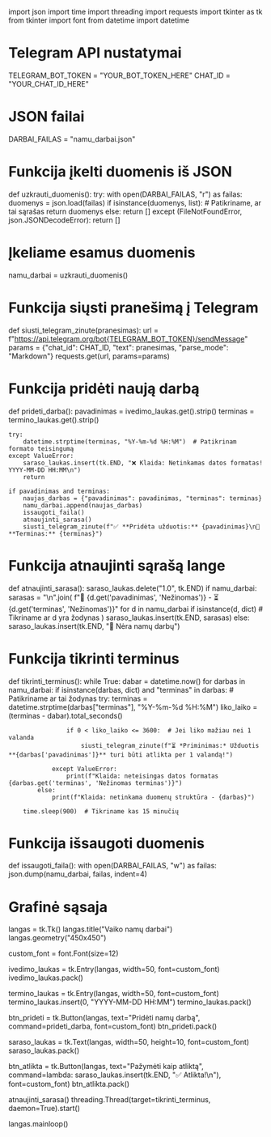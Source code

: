 import json
import time
import threading
import requests
import tkinter as tk
from tkinter import font
from datetime import datetime

# Telegram API nustatymai
TELEGRAM_BOT_TOKEN = "YOUR_BOT_TOKEN_HERE"
CHAT_ID = "YOUR_CHAT_ID_HERE"

# JSON failai
DARBAI_FAILAS = "namu_darbai.json"

# Funkcija įkelti duomenis iš JSON
def uzkrauti_duomenis():
    try:
        with open(DARBAI_FAILAS, "r") as failas:
            duomenys = json.load(failas)
            if isinstance(duomenys, list):  # Patikriname, ar tai sąrašas
                return duomenys
            else:
                return []
    except (FileNotFoundError, json.JSONDecodeError):
        return []

# Įkeliame esamus duomenis
namu_darbai = uzkrauti_duomenis()

# Funkcija siųsti pranešimą į Telegram
def siusti_telegram_zinute(pranesimas):
    url = f"https://api.telegram.org/bot{TELEGRAM_BOT_TOKEN}/sendMessage"
    params = {"chat_id": CHAT_ID, "text": pranesimas, "parse_mode": "Markdown"}
    requests.get(url, params=params)

# Funkcija pridėti naują darbą
def prideti_darba():
    pavadinimas = ivedimo_laukas.get().strip()
    terminas = termino_laukas.get().strip()

    try:
        datetime.strptime(terminas, "%Y-%m-%d %H:%M")  # Patikrinam formato teisingumą
    except ValueError:
        saraso_laukas.insert(tk.END, "❌ Klaida: Netinkamas datos formatas! YYYY-MM-DD HH:MM\n")
        return

    if pavadinimas and terminas:
        naujas_darbas = {"pavadinimas": pavadinimas, "terminas": terminas}
        namu_darbai.append(naujas_darbas)
        issaugoti_faila()
        atnaujinti_sarasa()
        siusti_telegram_zinute(f"✅ **Pridėta užduotis:** {pavadinimas}\n📅 **Terminas:** {terminas}")

# Funkcija atnaujinti sąrašą lange
def atnaujinti_sarasa():
    saraso_laukas.delete("1.0", tk.END)
    if namu_darbai:
        sarasas = "\n".join(
            f"📌 {d.get('pavadinimas', 'Nežinomas')} - ⏳ {d.get('terminas', 'Nežinomas')}"
            for d in namu_darbai if isinstance(d, dict)  # Tikriname ar d yra žodynas
        )
        saraso_laukas.insert(tk.END, sarasas)
    else:
        saraso_laukas.insert(tk.END, "📝 Nėra namų darbų")

# Funkcija tikrinti terminus
def tikrinti_terminus():
    while True:
        dabar = datetime.now()
        for darbas in namu_darbai:
            if isinstance(darbas, dict) and "terminas" in darbas:  # Patikriname ar tai žodynas
                try:
                    terminas = datetime.strptime(darbas["terminas"], "%Y-%m-%d %H:%M")
                    liko_laiko = (terminas - dabar).total_seconds()

                    if 0 < liko_laiko <= 3600:  # Jei liko mažiau nei 1 valanda
                        siusti_telegram_zinute(f"⏳ *Priminimas:* Užduotis **{darbas['pavadinimas']}** turi būti atlikta per 1 valandą!")

                except ValueError:
                    print(f"Klaida: neteisingas datos formatas {darbas.get('terminas', 'Nežinomas terminas')}")
            else:
                print(f"Klaida: netinkama duomenų struktūra - {darbas}")

        time.sleep(900)  # Tikriname kas 15 minučių

# Funkcija išsaugoti duomenis
def issaugoti_faila():
    with open(DARBAI_FAILAS, "w") as failas:
        json.dump(namu_darbai, failas, indent=4)

# Grafinė sąsaja
langas = tk.Tk()
langas.title("Vaiko namų darbai")
langas.geometry("450x450")

custom_font = font.Font(size=12)

ivedimo_laukas = tk.Entry(langas, width=50, font=custom_font)
ivedimo_laukas.pack()

termino_laukas = tk.Entry(langas, width=50, font=custom_font)
termino_laukas.insert(0, "YYYY-MM-DD HH:MM")
termino_laukas.pack()

btn_prideti = tk.Button(langas, text="Pridėti namų darbą", command=prideti_darba, font=custom_font)
btn_prideti.pack()

saraso_laukas = tk.Text(langas, width=50, height=10, font=custom_font)
saraso_laukas.pack()

btn_atlikta = tk.Button(langas, text="Pažymėti kaip atliktą", command=lambda: saraso_laukas.insert(tk.END, "✅ Atlikta!\n"), font=custom_font)
btn_atlikta.pack()

atnaujinti_sarasa()
threading.Thread(target=tikrinti_terminus, daemon=True).start()

langas.mainloop()
